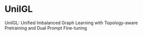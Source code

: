 # UniIGL
UniIGL: Unified Imbalanced Graph Learning with Topology-aware Pretraining and Dual Prompt Fine-tuning
